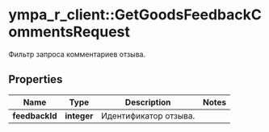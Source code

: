 # ympa_r_client::GetGoodsFeedbackCommentsRequest

Фильтр запроса комментариев отзыва. 

## Properties
Name | Type | Description | Notes
------------ | ------------- | ------------- | -------------
**feedbackId** | **integer** | Идентификатор отзыва.  | 



